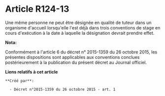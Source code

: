 # Article R124-13

Une même personne ne peut être désignée en qualité de tuteur dans un organisme d'accueil lorsqu'elle l'est déjà dans trois
conventions de stage en cours d'exécution à la date à laquelle la désignation devrait prendre effet.

**Nota:**

Conformément à l'article 6 du décret n° 2015-1359 du 26 octobre 2015,  les présentes dispositions sont applicables aux
conventions conclues  postérieurement à la publication du présent décret au Journal officiel.

**Liens relatifs à cet article**

	**Créé par**:

	  - Décret n°2015-1359 du 26 octobre 2015 - art. 1
